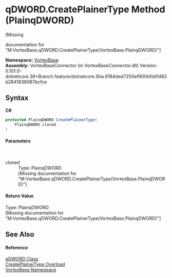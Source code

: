 # qDWORD.CreatePlainerType Method (PlainqDWORD)
 

\[Missing <summary> documentation for "M:VortexBase.qDWORD.CreatePlainerType(VortexBase.PlainqDWORD)"\]

**Namespace:**&nbsp;<a href="N_VortexBase.md">VortexBase</a><br />**Assembly:**&nbsp;VortexBaseConnector (in VortexBaseConnector.dll) Version: 0.101.0-dotnetcore.38+Branch.feature/dotnetcore.Sha.9184ded7250ef900bfdd1d83b2841836087bcfce

## Syntax

**C#**<br />
``` C#
protected PlainqDWORD CreatePlainerType(
	PlainqDWORD cloned
)
```


#### Parameters
&nbsp;<dl><dt>cloned</dt><dd>Type: PlainqDWORD<br />\[Missing <param name="cloned"/> documentation for "M:VortexBase.qDWORD.CreatePlainerType(VortexBase.PlainqDWORD)"\]</dd></dl>

#### Return Value
Type: PlainqDWORD<br />\[Missing <returns> documentation for "M:VortexBase.qDWORD.CreatePlainerType(VortexBase.PlainqDWORD)"\]

## See Also


#### Reference
<a href="T_VortexBase_qDWORD.md">qDWORD Class</a><br /><a href="Overload_VortexBase_qDWORD_CreatePlainerType.md">CreatePlainerType Overload</a><br /><a href="N_VortexBase.md">VortexBase Namespace</a><br />